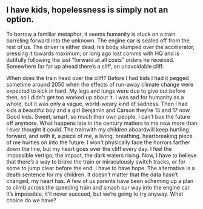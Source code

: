## I have kids, hopelessness is simply not an option.

To borrow a familiar metaphor, it seems humanity is stuck on a train barreling forward into the unknown.
The engine car is sealed off from the rest of us.
The driver is either dead, his body slumped over the accelerator, pressing it towards maximum; or long ago lost comms with HQ and is dutifully following the last “forward at all costs” orders he received.
Somewhere far far up ahead there’s a cliff, an unavoidable cliff.

When does the train head over the cliff?
Before I had kids I had it pegged sometime around 2050 when the effects of run-away climate change were expected to kick in hard.
My legs and lungs were due to give out before then, so I didn't get too worked up about it.
I was sad for humanity as a whole, but it was only a vague, world-weary kind of sadness.
Then I had kids  a beautiful boy and a girl  Benjamin and Carson  they’re 15 and 17 now.
Good kids.
Sweet, smart, so much their own people.
I can’t box the future off anymore.
What happens late in the century matters to me now more than I ever thought it could.
The trainwith my children aboardwill keep hurtling forward, and with it, a piece of me, a living, breathing, heartbreaking piece of me hurtles on into the future.
I won’t physically face the horrors farther down the line, but my heart goes over the cliff every day.
I feel the impossible vertigo, the impact, the dark waters rising.
Now, I have to believe that there’s a way to brake the train or miraculously switch tracks, or for some to jump clear before the end.
I have to have hope.
The alternative is a death sentence for my children.
It doesn’t matter that the data hasn’t changed, my heart has.
A few of us parents have been scheming up a plan to climb across the speeding train and smash our way into the engine car.
It’s impossible, it’ll never succeed, but we’re going to try anyway.
What choice do we have?

